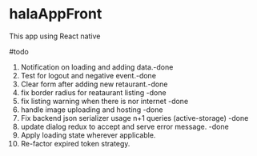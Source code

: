 # halaAppFront

This app using React native

#todo

1. Notification on loading and adding data.-done
2. Test for logout and negative event.-done
3. Clear form after adding new retaurant.-done
4. fix border radius for reataurant listing -done
5. fix listing warning when there is nor internet -done
6. handle image uploading and hosting -done
7. Fix backend json serializer usage n+1 queries (active-storage) -done
8. update dialog redux to accept and serve error message. -done
9. Apply loading state wherever applicable.
10. Re-factor expired token strategy.
